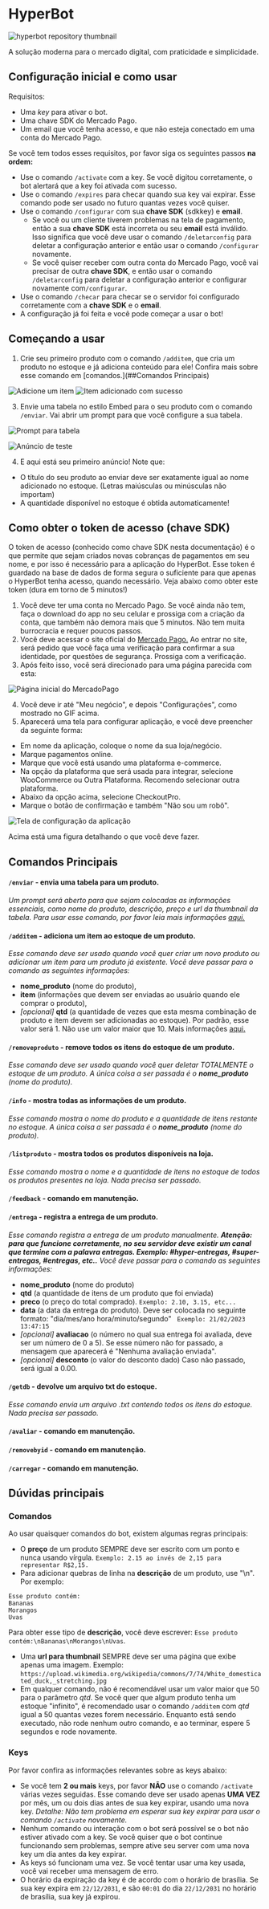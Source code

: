 # HyperBot

![hyperbot repository thumbnail](hyperui.png)

A solução moderna para o mercado digital, com praticidade e simplicidade.


## Configuração inicial e como usar

Requisitos:

- Uma *key* para ativar o bot.
- Uma chave SDK do Mercado Pago.
- Um email que você tenha acesso, e que não esteja conectado em uma conta do Mercado Pago.

Se você tem todos esses requisitos, por favor siga os seguintes passos **na ordem:**

- Use o comando `/activate` com a key. Se você digitou corretamente, o bot alertará que a key foi ativada com sucesso.
- Use o comando `/expires` para checar quando sua key vai expirar. Esse comando pode ser usado no futuro quantas vezes você quiser.
- Use o comando `/configurar` com sua **chave SDK** (sdkkey) e **email**.
  - Se você ou um cliente tiverem problemas na tela de pagamento, então a sua **chave SDK** está incorreta ou seu **email** está inválido. Isso significa que você deve usar o comando `/deletarconfig` para deletar a configuração anterior e então usar o comando `/configurar` novamente.
  - Se você quiser receber com outra conta do Mercado Pago, você vai precisar de outra **chave SDK**, e então usar o comando `/deletarconfig` para deletar a configuração anterior  e configurar novamente com`/configurar`.
-  Use o comando `/checar` para checar se o servidor foi configurado corretamente com a **chave SDK** e o **email**.
- A configuração já foi feita e você pode começar a usar o bot!

## Começando a usar

1. Crie seu primeiro produto com o comando `/additem`, que cria um produto no estoque e já adiciona conteúdo para ele! Confira mais sobre esse comando em [comandos.](##Comandos Principais)

![Adicione um item](additem.png)
![Item adicionado com sucesso](additemresult.png)

3. Envie uma tabela no estilo Embed para o seu produto com o comando `/enviar`. Vai abrir um prompt para que você configure a sua tabela.

![Prompt para tabela](tabelapreenchida.png)

![Anúncio de teste](anuncioteste.png)

4. E aqui está seu primeiro anúncio! Note que:
 - O título do seu produto ao enviar deve ser exatamente igual ao nome adicionado no estoque. (Letras maiúsculas ou minúsculas não importam)
 - A quantidade disponível no estoque é obtida automaticamente!

## Como obter o token de acesso (chave SDK)

O token de acesso (conhecido como chave SDK nesta documentação) é o que permite que sejam criados novas cobranças de pagamentos em seu nome, e por isso é necessário para a aplicação do HyperBot. Esse token é guardado na base de dados de forma segura o suficiente para que apenas o HyperBot tenha acesso, quando necessário. Veja abaixo como obter este token (dura em torno de 5 minutos!)

1. Você deve ter uma conta no Mercado Pago. Se você ainda não tem, faça o download do app no seu celular e prossiga com a criação da conta, que também não demora mais que 5 minutos. Não tem muita burrocracia e requer poucos passos.
2. Você deve acessar o site oficial do [Mercado Pago.](https://www.mercadopago.com.br/home) Ao entrar no site, será pedido que você faça uma verificação para confirmar a sua identidade, por questões de segurança. Prossiga com a verificação.
3. Após feito isso, você será direcionado para uma página parecida com esta:
   
![Página inicial do MercadoPago](tutorial_pt3.gif)

4. Você deve ir até "Meu negócio", e depois "Configurações", como mostrado no GIF acima.
5. Aparecerá uma tela para configurar aplicação, e você deve preencher da seguinte forma:
  - Em nome da aplicação, coloque o nome da sua loja/negócio.
  - Marque pagamentos online.
  - Marque que você está usando uma plataforma e-commerce.
  - Na opção da plataforma que será usada para integrar, selecione WooCommerce ou Outra Plataforma. Recomendo selecionar outra plataforma.
  - Abaixo da opção acima, selecione CheckoutPro.
  - Marque o botão de confirmação e também "Não sou um robô".

![Tela de configuração da aplicação](tutorial_pt5.png)

Acima está uma figura detalhando o que você deve fazer.

## Comandos Principais

#### `/enviar` - envia uma tabela para um produto. 
*Um prompt será aberto para que sejam colocadas as informações essenciais, como nome do produto, descrição, preço e url da thumbnail da tabela. 
Para usar esse comando, por favor leia mais informações [aqui.](#dúvidas-principais)*

#### `/additem` - adiciona um item ao estoque de um produto.
*Esse comando deve ser usado quando você quer criar um novo produto ou adicionar um item para um produto já existente. Você deve passar para o comando as seguintes informações:*
- **nome_produto** (nome do produto), 
- **item** (informações que devem ser enviadas ao usuário quando ele comprar o produto),
- *[opcional]* **qtd** (a quantidade de vezes que esta mesma combinação de produto e item devem ser adicionadas ao estoque). Por padrão, esse valor será 1. Não use um valor maior que 10. Mais informações [aqui.](#dúvidas-principais)

#### `/removeproduto` - remove todos os itens do estoque de um produto.

*Esse comando deve ser usado quando você quer deletar TOTALMENTE o estoque de um produto. A única coisa a ser passada é o **nome_produto** (nome do produto).*

#### `/info` - mostra todas as informações de um produto.

*Esse comando mostra o nome do produto e a quantidade de itens restante no estoque. A única coisa a ser passada é o **nome_produto** (nome do produto).*

#### `/listproduto` - mostra todos os produtos disponíveis na loja.

*Esse comando mostra o nome e a quantidade de itens no estoque de todos os produtos presentes na loja. Nada precisa ser passado.*

#### `/feedback` - comando em manutenção.

#### `/entrega` - registra a entrega de um produto.

*Esse comando registra a entrega de um produto manualmente. 
**Atenção: para que funcione corretamente, no seu servidor deve existir um canal que termine com a palavra entregas. Exemplo: #hyper-entregas, #super-entregas, #entregas, etc..*** 
*Você deve passar para o comando as seguintes informações:*

- **nome_produto** (nome do produto)
- **qtd** (a quantidade de itens de um produto que foi enviada)
- **preco** (o preço do total comprado). `Exemplo: 2.10, 3.15, etc...`
- **data** (a data da entrega do produto). Deve ser colocada no seguinte formato: "dia/mes/ano hora/minuto/segundo"
` Exemplo: 21/02/2023 13:47:15`
- *[opcional]* **avaliacao** (o número no qual sua entrega foi avaliada, deve ser um número de 0 a 5). Se esse número não for passado, a mensagem que aparecerá é "Nenhuma avaliação enviada".
- *[opcional]* **desconto** (o valor do desconto dado) Caso não passado, será igual a 0.00.

#### `/getdb` - devolve um arquivo txt do estoque.

*Esse comando envia um arquivo .txt contendo todos os itens do estoque. Nada precisa ser passado.*

#### `/avaliar` - comando em manutenção.
#### `/removebyid` - comando em manutenção.
#### `/carregar` - comando em manutenção.

## Dúvidas principais 

### Comandos
Ao usar quaisquer comandos do bot, existem algumas regras principais:

- O **preço** de um produto SEMPRE deve ser escrito com um ponto e nunca usando vírgula. `Exemplo: 2.15 ao invés de 2,15 para representar R$2,15.`
- Para adicionar quebras de linha na **descrição** de um produto, use "\n". 
Por exemplo:
```
Esse produto contém:
Bananas
Morangos
Uvas
```
Para obter esse tipo de **descrição**, você deve escrever: 
`Esse produto contém:\nBananas\nMorangos\nUvas`.

- Uma **url para thumbnail** SEMPRE deve ser uma página que exibe apenas uma imagem. Exemplo: `https://upload.wikimedia.org/wikipedia/commons/7/74/White_domesticated_duck,_stretching.jpg`
- Em qualquer comando, não é recomendável usar um valor maior que 50 para o parâmetro *qtd*. Se você quer que algum produto tenha um estoque "infinito", é recomendado usar o comando `/additem` com *qtd* igual a 50 quantas vezes forem necessário. Enquanto está sendo executado, não rode nenhum outro comando, e ao terminar, espere 5 segundos e rode novamente.
### Keys
Por favor confira as informações relevantes sobre as keys abaixo:
- Se você tem **2 ou mais** keys, por favor **NÃO** use o comando `/activate` várias vezes seguidas. Esse comando deve ser usado apenas **UMA VEZ** por mês, um ou dois dias antes de sua key expirar, usando uma nova key. *Detalhe: Não tem problema em esperar sua key expirar para usar o comando `/activate` novamente.*
- Nenhum comando ou interação com o bot será possível se o bot não estiver ativado com a key. Se você quiser que o bot continue funcionando sem problemas, sempre ative seu server com uma nova key um dia antes da key expirar.
- As keys só funcionam uma vez. Se você tentar usar uma key usada, você vai receber uma mensagem de erro.
- O horário da expiração da key é de acordo com o horário de brasília. Se sua key expira em `22/12/2031`, e são `00:01` do dia `22/12/2031` no horário de brasília, sua key já expirou.
